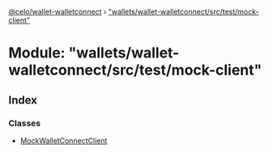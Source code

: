 [@celo/wallet-walletconnect](../README.md) › ["wallets/wallet-walletconnect/src/test/mock-client"](_wallets_wallet_walletconnect_src_test_mock_client_.md)

# Module: "wallets/wallet-walletconnect/src/test/mock-client"

## Index

### Classes

* [MockWalletConnectClient](../classes/_wallets_wallet_walletconnect_src_test_mock_client_.mockwalletconnectclient.md)
